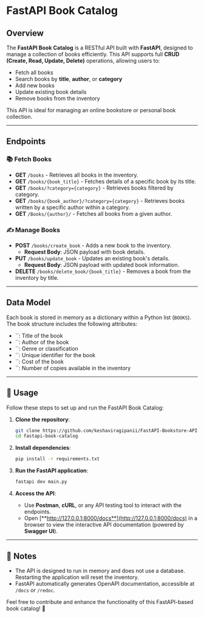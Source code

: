 # FastAPI Book Catalog

## Overview

The **FastAPI Book Catalog** is a RESTful API built with **FastAPI**, designed to manage a collection of books efficiently. This API supports full **CRUD (Create, Read, Update, Delete)** operations, allowing users to:

- Fetch all books
- Search books by **title**, **author**, or **category**
- Add new books
- Update existing book details
- Remove books from the inventory

This API is ideal for managing an online bookstore or personal book collection.

---

## Endpoints

### 📚 Fetch Books

- **GET** `/books` - Retrieves all books in the inventory.
- **GET** `/books/{book_title}` - Fetches details of a specific book by its title.
- **GET** `/books/?category={category}` - Retrieves books filtered by category.
- **GET** `/books/{book_author}/?category={category}` - Retrieves books written by a specific author within a category.
- **GET** `/Books/{author}/` - Fetches all books from a given author.

### ✍️ Manage Books

- **POST** `/books/create_book` - Adds a new book to the inventory.
  - **Request Body**: JSON payload with book details.
- **PUT** `/books/update_book` - Updates an existing book's details.
  - **Request Body**: JSON payload with updated book information.
- **DELETE** `/books/delete_book/{book_title}` - Removes a book from the inventory by title.

---

## Data Model

Each book is stored in memory as a dictionary within a Python list (`BOOKS`). The book structure includes the following attributes:

- ``: Title of the book
- ``: Author of the book
- ``: Genre or classification
- ``: Unique identifier for the book
- ``: Cost of the book
- ``: Number of copies available in the inventory

---

## 🔧 Usage

Follow these steps to set up and run the FastAPI Book Catalog:

1. **Clone the repository**:

   ```sh
   git clone https://github.com/keshaviragipanii/FastAPI-Bookstore-API.git
   cd fastapi-book-catalog
   ```

2. **Install dependencies**:

   ```sh
   pip install -r requirements.txt
   ```

3. **Run the FastAPI application**:

   ```sh
   fastapi dev main.py
   ```

4. **Access the API**:

   - Use **Postman**, **cURL**, or any API testing tool to interact with the endpoints.
   - Open [**http://127.0.0.1:8000/docs**](http://127.0.0.1:8000/docs) in a browser to view the interactive API documentation (powered by **Swagger UI**).

---

## 📌 Notes

- The API is designed to run in memory and does not use a database. Restarting the application will reset the inventory.
- FastAPI automatically generates OpenAPI documentation, accessible at `/docs` or `/redoc`.

Feel free to contribute and enhance the functionality of this FastAPI-based book catalog! 🚀


